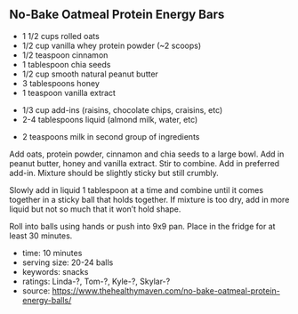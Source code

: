 No-Bake Oatmeal Protein Energy Bars
-----

- 1 1/2 cups rolled oats
- 1/2 cup vanilla whey protein powder (~2 scoops)
- 1/2 teaspoon cinnamon
- 1 tablespoon chia seeds
- 1/2 cup smooth natural peanut butter
- 3 tablespoons honey
- 1 teaspoon vanilla extract
<!-- -->
- 1/3 cup add-ins (raisins, chocolate chips, craisins, etc)
- 2-4 tablespoons liquid (almond milk, water, etc)
<!-- -->
- 2 teaspoons milk in second group of ingredients

Add oats, protein powder, cinnamon and chia seeds to a large bowl. Add in peanut butter, honey and vanilla extract. Stir to combine. Add in preferred add-in. Mixture should be slightly sticky but still crumbly.

Slowly add in liquid 1 tablespoon at a time and combine until it comes together in a sticky ball that holds together. If mixture is too dry, add in more liquid but not so much that it won’t hold shape.

Roll into balls using hands or push into 9x9 pan. Place in the fridge for at least 30 minutes.

- time: 10 minutes
- serving size: 20-24 balls
- keywords: snacks
- ratings: Linda-?, Tom-?, Kyle-?, Skylar-?
- source: https://www.thehealthymaven.com/no-bake-oatmeal-protein-energy-balls/
